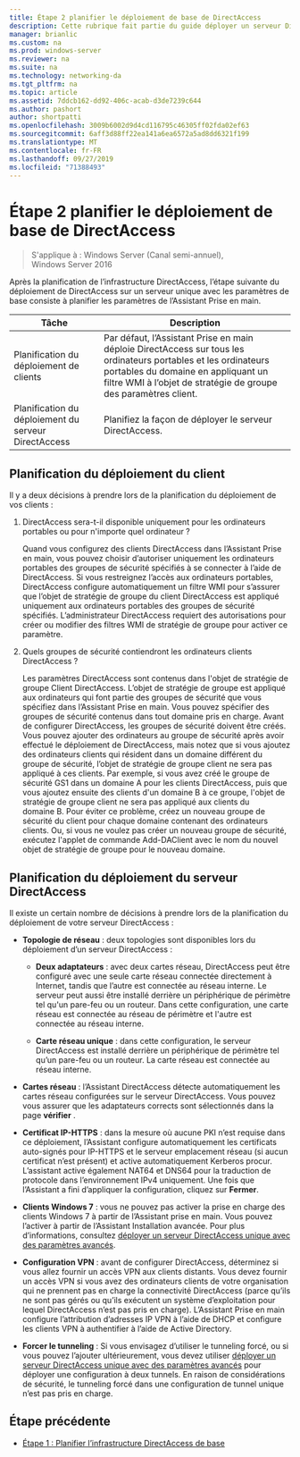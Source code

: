 ```yaml
---
title: Étape 2 planifier le déploiement de base de DirectAccess
description: Cette rubrique fait partie du guide déployer un serveur DirectAccess unique à l’aide de l’Assistant Prise en main pour Windows Server 2016
manager: brianlic
ms.custom: na
ms.prod: windows-server
ms.reviewer: na
ms.suite: na
ms.technology: networking-da
ms.tgt_pltfrm: na
ms.topic: article
ms.assetid: 7ddcb162-dd92-406c-acab-d3de7239c644
ms.author: pashort
author: shortpatti
ms.openlocfilehash: 3009b6002d9d4cd116795c46305ff02fda02ef63
ms.sourcegitcommit: 6aff3d88ff22ea141a6ea6572a5ad8dd6321f199
ms.translationtype: MT
ms.contentlocale: fr-FR
ms.lasthandoff: 09/27/2019
ms.locfileid: "71388493"
---
```

# <a name="step-2-plan-the-basic-directaccess-deployment"></a>Étape 2 planifier le déploiement de base de DirectAccess

>S'applique à : Windows Server (Canal semi-annuel), Windows Server 2016

Après la planification de l’infrastructure DirectAccess, l’étape suivante du déploiement de DirectAccess sur un serveur unique avec les paramètres de base consiste à planifier les paramètres de l’Assistant Prise en main.  
  
|Tâche|Description|  
|----|--------|  
|Planification du déploiement de clients|Par défaut, l’Assistant Prise en main déploie DirectAccess sur tous les ordinateurs portables et les ordinateurs portables du domaine en appliquant un filtre WMI à l’objet de stratégie de groupe des paramètres client.|  
|Planification du déploiement du serveur DirectAccess|Planifiez la façon de déployer le serveur DirectAccess.|  
  
## <a name="bkmk_2_1_client"></a>Planification du déploiement du client  
Il y a deux décisions à prendre lors de la planification du déploiement de vos clients :  
  
1.  DirectAccess sera-t-il disponible uniquement pour les ordinateurs portables ou pour n'importe quel ordinateur ?  
  
    Quand vous configurez des clients DirectAccess dans l’Assistant Prise en main, vous pouvez choisir d’autoriser uniquement les ordinateurs portables des groupes de sécurité spécifiés à se connecter à l’aide de DirectAccess. Si vous restreignez l’accès aux ordinateurs portables, DirectAccess configure automatiquement un filtre WMI pour s’assurer que l’objet de stratégie de groupe du client DirectAccess est appliqué uniquement aux ordinateurs portables des groupes de sécurité spécifiés. L’administrateur DirectAccess requiert des autorisations pour créer ou modifier des filtres WMI de stratégie de groupe pour activer ce paramètre.  
  
2.  Quels groupes de sécurité contiendront les ordinateurs clients DirectAccess ?  
  
    Les paramètres DirectAccess sont contenus dans l'objet de stratégie de groupe Client DirectAccess. L’objet de stratégie de groupe est appliqué aux ordinateurs qui font partie des groupes de sécurité que vous spécifiez dans l’Assistant Prise en main. Vous pouvez spécifier des groupes de sécurité contenus dans tout domaine pris en charge. Avant de configurer DirectAccess, les groupes de sécurité doivent être créés. Vous pouvez ajouter des ordinateurs au groupe de sécurité après avoir effectué le déploiement de DirectAccess, mais notez que si vous ajoutez des ordinateurs clients qui résident dans un domaine différent du groupe de sécurité, l’objet de stratégie de groupe client ne sera pas appliqué à ces clients. Par exemple, si vous avez créé le groupe de sécurité GS1 dans un domaine A pour les clients DirectAccess, puis que vous ajoutez ensuite des clients d'un domaine B à ce groupe, l'objet de stratégie de groupe client ne sera pas appliqué aux clients du domaine B. Pour éviter ce problème, créez un nouveau groupe de sécurité du client pour chaque domaine contenant des ordinateurs clients. Ou, si vous ne voulez pas créer un nouveau groupe de sécurité, exécutez l'applet de commande Add-DAClient avec le nom du nouvel objet de stratégie de groupe pour le nouveau domaine.  
  
## <a name="bkmk_2_2_server"></a>Planification du déploiement du serveur DirectAccess  
Il existe un certain nombre de décisions à prendre lors de la planification du déploiement de votre serveur DirectAccess :  
  
-   **Topologie de réseau** : deux topologies sont disponibles lors du déploiement d’un serveur DirectAccess :  
  
    -   **Deux adaptateurs** : avec deux cartes réseau, DirectAccess peut être configuré avec une seule carte réseau connectée directement à Internet, tandis que l’autre est connectée au réseau interne. Le serveur peut aussi être installé derrière un périphérique de périmètre tel qu'un pare-feu ou un routeur. Dans cette configuration, une carte réseau est connectée au réseau de périmètre et l'autre est connectée au réseau interne.  
  
    -   **Carte réseau unique** : dans cette configuration, le serveur DirectAccess est installé derrière un périphérique de périmètre tel qu’un pare-feu ou un routeur. La carte réseau est connectée au réseau interne.  
  
-   **Cartes réseau** : l’Assistant DirectAccess détecte automatiquement les cartes réseau configurées sur le serveur DirectAccess. Vous pouvez vous assurer que les adaptateurs corrects sont sélectionnés dans la page **vérifier** .  
  
-   **Certificat IP-HTTPS** : dans la mesure où aucune PKI n’est requise dans ce déploiement, l’Assistant configure automatiquement les certificats auto-signés pour IP-HTTPS et le serveur emplacement réseau (si aucun certificat n’est présent) et active automatiquement Kerberos procur. L’assistant active également NAT64 et DNS64 pour la traduction de protocole dans l’environnement IPv4 uniquement. Une fois que l’Assistant a fini d’appliquer la configuration, cliquez sur **Fermer**.  
  
-   **Clients Windows 7** : vous ne pouvez pas activer la prise en charge des clients Windows 7 à partir de l’Assistant prise en main. Vous pouvez l’activer à partir de l’Assistant Installation avancée. Pour plus d’informations, consultez [déployer un serveur DirectAccess unique avec des paramètres avancés](../single-server-advanced/Deploy-a-Single-DirectAccess-Server-with-Advanced-Settings.md).  
  
-   **Configuration VPN** : avant de configurer DirectAccess, déterminez si vous allez fournir un accès VPN aux clients distants. Vous devez fournir un accès VPN si vous avez des ordinateurs clients de votre organisation qui ne prennent pas en charge la connectivité DirectAccess (parce qu’ils ne sont pas gérés ou qu’ils exécutent un système d’exploitation pour lequel DirectAccess n’est pas pris en charge). L’Assistant Prise en main configure l’attribution d’adresses IP VPN à l’aide de DHCP et configure les clients VPN à authentifier à l’aide de Active Directory.  
  
-   **Forcer le tunneling** : Si vous envisagez d’utiliser le tunneling forcé, ou si vous pouvez l’ajouter ultérieurement, vous devez utiliser [déployer un serveur DirectAccess unique avec des paramètres avancés](../single-server-advanced/Deploy-a-Single-DirectAccess-Server-with-Advanced-Settings.md) pour déployer une configuration à deux tunnels. En raison de considérations de sécurité, le tunneling forcé dans une configuration de tunnel unique n’est pas pris en charge.  
  
## <a name="BKMK_Links"></a>Étape précédente  
  
-   [Étape 1 : Planifier l’infrastructure DirectAccess de base](da-basic-plan-s1-infrastructure.md)  
  


